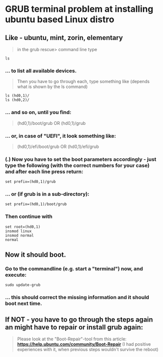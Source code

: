 # GRUB terminal problem at installing ubuntu based Linux distro
## Like - ubuntu, mint, zorin, elementary

> in the grub rescue> command line type
``` 
ls 
```
### ... to list all available devices.<br>
> Then you have to go through each, type something like (depends what is shown by the ls command)
```
ls (hd0,1)/
ls (hd0,2)/ 

```
### ... and so on, until you find:
> (hd0,1)/boot/grub   OR (hd0,1)/grub

### ... or, in case of "UEFI", it look something like:
> (hd0,1)/efi/boot/grub OR (hd0,1)/efi/grub

### (.)  Now you have to set the boot parameters accordingly - just type the following (with the correct numbers for your case) and after each line press return:
```
set prefix=(hd0,1)/grub
```
### ... or (if grub is in a sub-directory):
```
set prefix=(hd0,1)/boot/grub
```
### Then continue with
```
set root=(hd0,1)
insmod linux
insmod normal
normal
```
## Now it should boot.

### Go to the commandline (e.g. start a "terminal") now, and execute:
```
sudo update-grub
```

### ... this should correct the missing information and it should boot next time.

## If NOT - you have to go through the steps again an might have to repair or install grub again:
> Please look at the "Boot-Repair"-tool from this article: <a href="https://help.ubuntu.com/community/Boot-Repair"><b>https://help.ubuntu.com/community/Boot-Repair</b></a> (I had positive experiences with it, when previous steps wouldn't survive the reboot)

